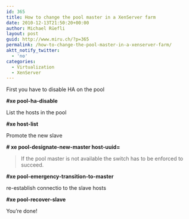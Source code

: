 ```yaml
---
id: 365
title: How to change the pool master in a XenServer farm
date: 2010-12-13T21:50:20+00:00
author: Michael Rüefli
layout: post
guid: http://www.miru.ch/?p=365
permalink: /how-to-change-the-pool-master-in-a-xenserver-farm/
aktt_notify_twitter:
  - 'no'
categories:
  - Virtualization
  - XenServer
---
```

First you have to disable HA on the pool

**#xe pool-ha-disable**

List the hosts in the pool

**#xe host-list**

Promote the new slave

**\# xe pool-designate-new-master host-uuid=<type the uuid of the new master>**

> If the pool master is not available the switch has to be enforced to succeed.

 **#xe pool-emergency-transition-to-master**

re-establish connectio to the slave hosts

 **#xe pool-recover-slave**

You&#8217;re done!